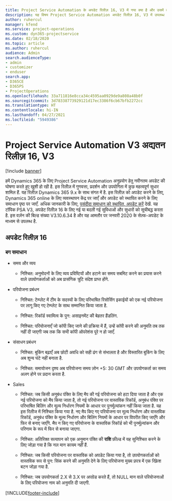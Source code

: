 ```yaml
---
title: Project Service Automation के अपडेट रिलीज़ 16, V3 में नया क्या है और उसमें क्या परिवर्तन हुआ है
description: यह विषय Project Service Automation अपडेट रिलीज़ 16, V3 में उपलब्ध सुविधाओं और सुधारों को सूचीबद्ध करता है.
author: ruhercul
manager: kfend
ms.service: project-operations
ms.custom: dyn365-projectservice
ms.date: 02/18/2020
ms.topic: article
ms.author: ruhercul
audience: Admin
search.audienceType:
- admin
- customizer
- enduser
search.app:
- D365CE
- D365PS
- ProjectOperations
ms.openlocfilehash: 33a711816e8cca34c4595aa0929de9a808a48b0f
ms.sourcegitcommit: 3d78338773929121d17ec3386f6cb67bfb2272cc
ms.translationtype: HT
ms.contentlocale: hi-IN
ms.lasthandoff: 04/27/2021
ms.locfileid: "5949386"
---
```

# <a name="project-service-automation-update-release-16-v3"></a>Project Service Automation V3 अद्यतन रिलीज़ 16, V3

[!include [banner](../includes/psa-now-project-operations.md)]

हमें Dynamics 365 के लिए Project Service Automation अनुप्रयोग हेतु नवीनतम अपडेट की घोषणा करते हुए खुशी हो रही है. इस रिलीज़ में गुणवत्ता, प्रदर्शन और उपयोगिता में कुछ महत्वपूर्ण सुधार शामिल हैं.  यह रिलीज़ Dynamics 365 9.x के साथ संगत में है. इस रिलीज़ को अपडेट करने के लिए, Dynamics 365 online के लिए व्यवस्थापन केंद्र पर जाएँ और अपडेट को स्थापित करने के लिए समाधान पृष्ठ पर जाएँ. अधिक जानकारी के लिए, [पसंदीदा समाधान को स्थापित, अपडेट करें](/dynamics365/project-service/upgrade-psa-home-page) देखें.
यह टॉपिक PSA V3, अपडेट रिलीज़ 16 के लिए नई या बदली गई सुविधाओं और सुधारों को सूचीबद्ध करता है. इस वर्ज़न की बिल्ड संख्या V3.10.6.34 है और यह आमतौर पर जनवरी 2020 के सेल्फ-अपडेट के माध्यम से उपलब्ध है.


## <a name="update-release-16"></a>अपडेट रिलीज़ 16

### <a name="bug-fixes"></a>बग समाधान

-   समय और व्यय

    -   निश्चित: अनुमोदनों के लिए व्यय प्रविष्टियों और हटाने का समय सबमिट करने का प्रयास करने वाले उपयोगकर्ताओं को अब प्रासंगिक त्रुटि संदेश प्राप्त होंगे.

-   परियोजना प्रबंधन

    -   निश्चित: टेम्प्लेट में टीम के सदस्यों के लिए परिभाषित रिसोर्सिग इकाईयों को एक नई परियोजना पर लागू किए गए टेम्प्लेट के साथ सम्मानित किया जाता है.

    -   निश्चित: रिकॉर्ड स्वामित्व के पुन: असाइनमेंट की बेहतर हैंडलिंग.

    -   निश्चित: परियोजनाएँ जो कॉपी किए जाने की प्रक्रिया में हैं, उन्हें कॉपी करने की अनुमति तब तक नहीं दी जाएगी जब तक कि सभी कॉपी ऑपरेशंस पूरे न हो जाएँ.

-   संसाधन प्रबंधन

    -   निश्चित: बुकिंग बढ़ाएँ अब छोटी अवधि को सही ढंग से संभालता है और विस्तारित बुकिंग के लिए अब शून्य घंटे नहीं बनाता है.

    -   निश्चित: समायोजन दृश्य अब परियोजना समय ज़ोन +5: 30 GMT और उपयोगकर्ता का समय अलग होने पर प्रदान करता है.

-   Sales

    -   निश्चित: जब किसी अनुबंध पंक्ति के लिए मैप की गई परियोजना को हटा दिया जाता है और एक नई परियोजना को मैप किया जाता है, तो नई परियोजना पर वास्तविक रिकॉर्ड, अनुबंध पंक्ति पर परिभाषित बिलिंग और मूल्य निर्धारण नियमों के आधार पर पुनर्मूल्यांकन नहीं किया जाता है. यह इस रिलीज में निश्चित किया गया है. नए मैप किए गए परियोजना पर मूल्य निर्धारण और वास्तविक रिकॉर्ड, अनुबंध पंक्ति के मूल्य निर्धारण और बिलिंग नियमों के आधार पर विपरीत किए जाएँगे और फिर से बनाए जाएँगे. मैप न किए गए परियोजना के वास्तविक रिकॉर्ड को भी पुनर्मूल्यांकन और परिणाम के रूप में फिर से बनाया जाएगा.

    -   निश्चित: अतिरिक्त सत्यापन को एक अनुमान पंक्ति की **राशि** फ़ील्ड में यह सुनिश्चित करने के लिए जोड़ा गया है कि नल मान कायम नहीं हैं.

    -   निश्चित: जब किसी परियोजना पर वास्तविक को अपडेट किया गया है, तो उपयोगकर्ताओं को वास्तविक रूप से पुन: सिंक करने की अनुमति देने के लिए परियोजना मुख्य प्रपत्र में एक रिफ़्रेश बटन जोड़ा गया है.

    -   निश्चित: जब उपयोगकर्ता 2.X से 3.X पर अपग्रेड करते हैं, तो NULL मान वाले परियोजनाओं के लिए परियोजना नाम को अनुमति दी जाएगी.



[!INCLUDE[footer-include](../includes/footer-banner.md)]